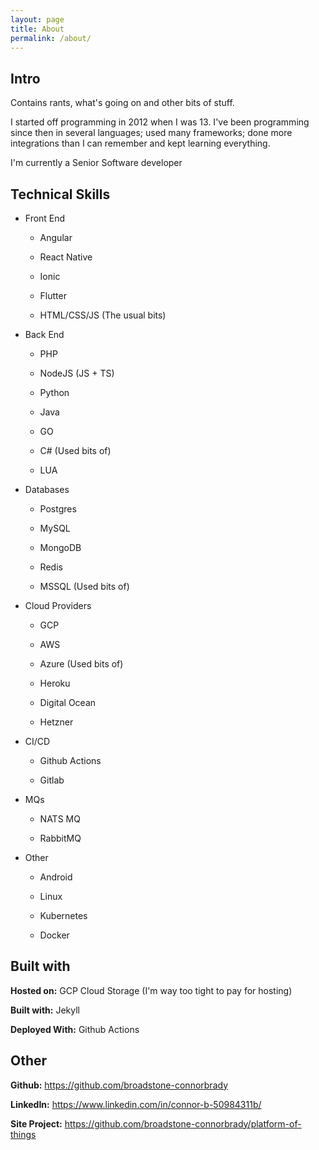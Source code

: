 ```yaml
---
layout: page
title: About
permalink: /about/
---
```

## Intro

Contains rants, what's going on and other bits of stuff.

I started off programming in 2012 when I was 13. I've been programming since then in several languages; used many frameworks; done more integrations than I can remember and kept learning everything.

I'm currently a Senior Software developer


## Technical Skills

- Front End

	- Angular

	- React Native

	- Ionic

	- Flutter

	- HTML/CSS/JS (The usual bits)

- Back End

	- PHP

	- NodeJS (JS + TS)

	- Python

	- Java

	- GO

	- C# (Used bits of)

	- LUA

- Databases

	- Postgres

	- MySQL

	- MongoDB

	- Redis

	- MSSQL (Used bits of)

- Cloud Providers

	- GCP

	- AWS

	- Azure (Used bits of)

	- Heroku

	- Digital Ocean

	- Hetzner

- CI/CD

	- Github Actions

	- Gitlab

- MQs

	- NATS MQ

	- RabbitMQ

- Other

	- Android

	- Linux

	- Kubernetes

	- Docker

  

## Built with

**Hosted on:** GCP Cloud Storage (I'm way too tight to pay for hosting)

  

**Built with:** Jekyll

  

**Deployed With:** Github Actions

  

## Other

**Github:** https://github.com/broadstone-connorbrady

  

**LinkedIn:** https://www.linkedin.com/in/connor-b-50984311b/

  

**Site Project:** https://github.com/broadstone-connorbrady/platform-of-things